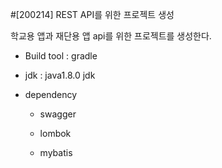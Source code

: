 #[200214] REST API를 위한 프로젝트 생성

학교용 앱과 재단용 앱 api를 위한 프로젝트를 생성한다.

- Build tool : gradle 

- jdk : java1.8.0 jdk

- dependency

  - swagger

  - lombok

  - mybatis

    

  

  